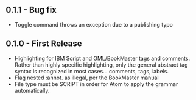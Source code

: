 ## 0.1.1 - Bug fix
* Toggle command throws an exception due to a publishing typo

## 0.1.0 - First Release
* Highlighting for IBM Script and GML/BookMaster tags and comments.  Rather than highly specific highlighting, only the general abstract tag syntax is recognized in most cases... comments, tags, labels.
* Flag nested :annot. as illegal, per the BookMaster manual
* File type must be SCRIPT in order for Atom to apply the grammar automatically.
